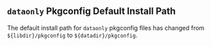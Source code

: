 ## `dataonly` Pkgconfig Default Install Path

The default install path for `dataonly` pkgconfig files has changed from
`${libdir}/pkgconfig` to `${datadir}/pkgconfig`.
